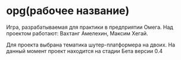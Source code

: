 # opg(рабочее название)

Игра, разрабатываемая для практики в предприятии Омега.
Над проектом работают: Вахтанг Амелехин, Максим Хегай.

Для проекта выбрана тематика шутер-платформера на двоих. На данный момент проект находится на стадии Бета версии 0.4
